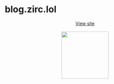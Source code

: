 # blog.zirc.lol

<div align="center">
  <a href="https://blog.zirc.lol">View site</a>
  <br /> <br />
  <img src="https://uptime.betterstack.com/status-badges/v1/monitor/11tce.svg" width="148px" />
</div>
